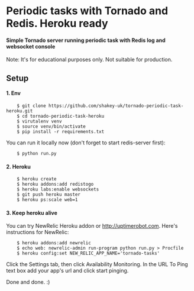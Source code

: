 # Periodic tasks with Tornado and Redis. Heroku ready

#### Simple Tornado server running periodic task with Redis log and websocket console

Note: It's for educational purposes only. Not suitable for production.

## Setup

#### 1. Env

```
    $ git clone https://github.com/shakey-uk/tornado-periodic-task-heroku.git
    $ cd tornado-periodic-task-heroku
    $ virutalenv venv
    $ source venv/bin/activate
    $ pip install -r requirements.txt
```

You can run it locally now (don't forget to start redis-server first):

```
    $ python run.py
```

#### 2. Heroku

```
    $ heroku create
    $ heroku addons:add redistogo
    $ heroku labs:enable websockets
    $ git push heroku master
    $ heroku ps:scale web=1
```

#### 3. Keep heroku alive

You can try NewRelic Heroku addon or http://uptimerobot.com. Here's instructions for NewRelic:

```
    $ heroku addons:add newrelic
    $ echo web: newrelic-admin run-program python run.py > Procfile
    $ heroku config:set NEW_RELIC_APP_NAME='tornado-tasks'
```

Click the Settings tab, then click Availability Monitoring. In the URL To Ping text box add your app's url and click start pinging.

Done and done. :)

